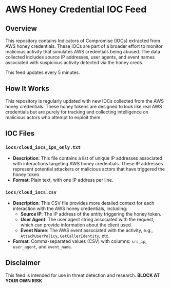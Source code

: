 # AWS Honey Credential IOC Feed

## Overview
This repository contains Indicators of Compromise (IOCs) extracted from AWS honey credentials. These IOCs are part of a broader effort to monitor malicious activity that simulates AWS credentials being abused. The data collected includes source IP addresses, user agents, and event names associated with suspicious activity detected via the honey creds.

This feed updates every 5 minutes.

## How It Works
This repository is regularly updated with new IOCs collected from the AWS honey credentials. These honey tokens are designed to look like real AWS credentials but are purely for tracking and collecting intelligence on malicious actors who attempt to exploit them.

## IOC Files

### `iocs/cloud_iocs_ips_only.txt`
- **Description**: This file contains a list of unique IP addresses associated with interactions targeting AWS honey credentials. These IP addresses represent potential attackers or malicious actors that have triggered the honey token.
- **Format**: Plain text, with one IP address per line.

### `iocs/cloud_iocs.csv`
- **Description**: This CSV file provides more detailed context for each interaction with the AWS honey credentials, including:
  - **Source IP**: The IP address of the entity triggering the honey token.
  - **User Agent**: The user agent string associated with the request, which can provide information about the client used.
  - **Event Name**: The AWS event associated with the activity, e.g., `AttachUserPolicy`, `GetCallerIdentity`, etc.
- **Format**: Comma-separated values (CSV) with columns: `src_ip`, `user_agent`, and `event_name`.

## Disclaimer
This feed is intended for use in threat detection and research. **BLOCK AT YOUR OWN RISK**

